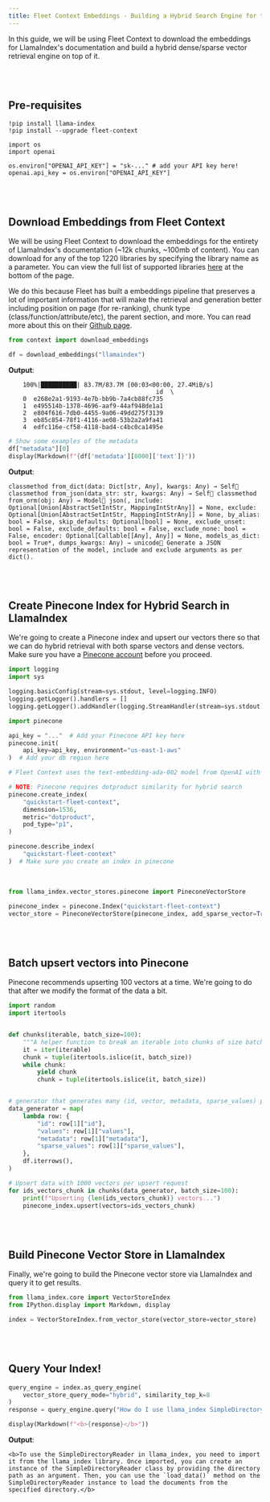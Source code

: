 ```yaml
---
title: Fleet Context Embeddings - Building a Hybrid Search Engine for the Llamaindex Library
---
```


In this guide, we will be using Fleet Context to download the embeddings for LlamaIndex's documentation and build a hybrid dense/sparse vector retrieval engine on top of it.

<br><br>

## Pre-requisites

```
!pip install llama-index
!pip install --upgrade fleet-context
```

```
import os
import openai

os.environ["OPENAI_API_KEY"] = "sk-..." # add your API key here!
openai.api_key = os.environ["OPENAI_API_KEY"]
```

<br><br>

## Download Embeddings from Fleet Context

We will be using Fleet Context to download the embeddings for the
entirety of LlamaIndex\'s documentation (\~12k chunks, \~100mb of
content). You can download for any of the top 1220 libraries by
specifying the library name as a parameter. You can view the full list
of supported libraries [here](https://fleet.so/context) at the bottom of
the page.

We do this because Fleet has built a embeddings pipeline that preserves
a lot of important information that will make the retrieval and
generation better including position on page (for re-ranking), chunk
type (class/function/attribute/etc), the parent section, and more. You
can read more about this on their [Github
page](https://github.com/fleet-ai/context/tree/main).

```python
from context import download_embeddings

df = download_embeddings("llamaindex")
```

**Output**:

```shell
    100%|██████████| 83.7M/83.7M [00:03<00:00, 27.4MiB/s]
                                         id  \
    0  e268e2a1-9193-4e7b-bb9b-7a4cb88fc735
    1  e495514b-1378-4696-aaf9-44af948de1a1
    2  e804f616-7db0-4455-9a06-49dd275f3139
    3  eb85c854-78f1-4116-ae08-53b2a2a9fa41
    4  edfc116e-cf58-4118-bad4-c4bc0ca1495e
```

```python
# Show some examples of the metadata
df["metadata"][0]
display(Markdown(f"{df['metadata'][8000]['text']}"))
```

**Output**:

```shell
classmethod from_dict(data: Dict[str, Any], kwargs: Any) → Self classmethod from_json(data_str: str, kwargs: Any) → Self classmethod from_orm(obj: Any) → Model json(, include: Optional[Union[AbstractSetIntStr, MappingIntStrAny]] = None, exclude: Optional[Union[AbstractSetIntStr, MappingIntStrAny]] = None, by_alias: bool = False, skip_defaults: Optional[bool] = None, exclude_unset: bool = False, exclude_defaults: bool = False, exclude_none: bool = False, encoder: Optional[Callable[[Any], Any]] = None, models_as_dict: bool = True*, dumps_kwargs: Any) → unicode Generate a JSON representation of the model, include and exclude arguments as per dict().
```

<br><br>

## Create Pinecone Index for Hybrid Search in LlamaIndex

We\'re going to create a Pinecone index and upsert our vectors there so
that we can do hybrid retrieval with both sparse vectors and dense
vectors. Make sure you have a [Pinecone account](https://pinecone.io)
before you proceed.

```python
import logging
import sys

logging.basicConfig(stream=sys.stdout, level=logging.INFO)
logging.getLogger().handlers = []
logging.getLogger().addHandler(logging.StreamHandler(stream=sys.stdout))
```

```python
import pinecone

api_key = "..."  # Add your Pinecone API key here
pinecone.init(
    api_key=api_key, environment="us-east-1-aws"
)  # Add your db region here
```

```python
# Fleet Context uses the text-embedding-ada-002 model from OpenAI with 1536 dimensions.

# NOTE: Pinecone requires dotproduct similarity for hybrid search
pinecone.create_index(
    "quickstart-fleet-context",
    dimension=1536,
    metric="dotproduct",
    pod_type="p1",
)

pinecone.describe_index(
    "quickstart-fleet-context"
)  # Make sure you create an index in pinecone
```

<br>

```python
from llama_index.vector_stores.pinecone import PineconeVectorStore

pinecone_index = pinecone.Index("quickstart-fleet-context")
vector_store = PineconeVectorStore(pinecone_index, add_sparse_vector=True)
```

<br><br>

## Batch upsert vectors into Pinecone

Pinecone recommends upserting 100 vectors at a time. We\'re going to do that after we modify the format of the data a bit.

```python
import random
import itertools


def chunks(iterable, batch_size=100):
    """A helper function to break an iterable into chunks of size batch_size."""
    it = iter(iterable)
    chunk = tuple(itertools.islice(it, batch_size))
    while chunk:
        yield chunk
        chunk = tuple(itertools.islice(it, batch_size))


# generator that generates many (id, vector, metadata, sparse_values) pairs
data_generator = map(
    lambda row: {
        "id": row[1]["id"],
        "values": row[1]["values"],
        "metadata": row[1]["metadata"],
        "sparse_values": row[1]["sparse_values"],
    },
    df.iterrows(),
)

# Upsert data with 1000 vectors per upsert request
for ids_vectors_chunk in chunks(data_generator, batch_size=100):
    print(f"Upserting {len(ids_vectors_chunk)} vectors...")
    pinecone_index.upsert(vectors=ids_vectors_chunk)
```

<br><br>

## Build Pinecone Vector Store in LlamaIndex

Finally, we\'re going to build the Pinecone vector store via LlamaIndex
and query it to get results.

```python
from llama_index.core import VectorStoreIndex
from IPython.display import Markdown, display
```

```python
index = VectorStoreIndex.from_vector_store(vector_store=vector_store)
```

<br><br>

## Query Your Index!

```python
query_engine = index.as_query_engine(
    vector_store_query_mode="hybrid", similarity_top_k=8
)
response = query_engine.query("How do I use llama_index SimpleDirectoryReader")
```

```python
display(Markdown(f"<b>{response}</b>"))
```

**Output**:

```shell
<b>To use the SimpleDirectoryReader in llama_index, you need to import it from the llama_index library. Once imported, you can create an instance of the SimpleDirectoryReader class by providing the directory path as an argument. Then, you can use the `load_data()` method on the SimpleDirectoryReader instance to load the documents from the specified directory.</b>
```
